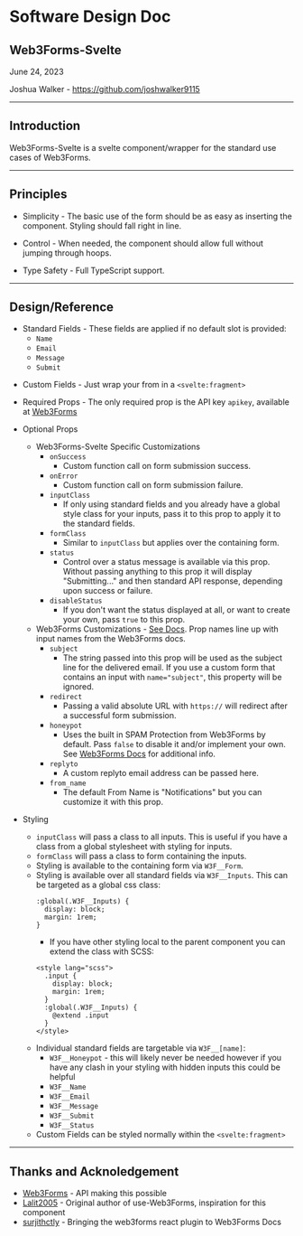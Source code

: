 # Software Design Doc

## Web3Forms-Svelte
June 24, 2023
>
Joshua Walker - https://github.com/joshwalker9115

---
## Introduction

Web3Forms-Svelte is a svelte component/wrapper for the standard use cases of Web3Forms.

---
## Principles

- Simplicity - The basic use of the form should be as easy as inserting the component. Styling should fall right in line.

- Control - When needed, the component should allow full without jumping through hoops.

- Type Safety - Full TypeScript support.

---
## Design/Reference

- Standard Fields - These fields are applied if no default slot is provided:
    - `Name`
    - `Email`
    - `Message`
    - `Submit`
>
- Custom Fields - Just wrap your from in a `<svelte:fragment>`
- Required Props - The only required prop is the API key `apikey`, available at [Web3Forms](https://web3forms.com/)

- Optional Props
    - Web3Forms-Svelte Specific Customizations
        - `onSuccess`
            - Custom function call on form submission success.
        - `onError`
            - Custom function call on form submission failure.
        - `inputClass`
            - If only using standard fields and you already have a global style class for your inputs, pass it to this prop to apply it to the standard fields.
        - `formClass`
            - Similar to `inputClass` but applies over the containing form.
        - `status`
            - Control over a status message is available via this prop. Without passing anything to this prop it will display "Submitting..." and then standard API response, depending upon success or failure.
        - `disableStatus`
            - If you don't want the status displayed at all, or want to create your own, pass `true` to this prop.
    -  Web3Forms Customizations - [See Docs](https://docs.web3forms.com/getting-started/customizations). Prop names line up with input names from the Web3Forms docs.
        - `subject`
            - The string passed into this prop will be used as the subject line for the delivered email. If you use a custom form that contains an input with `name="subject"`, this property will be ignored.
        - `redirect`
            - Passing a valid absolute URL with `https://` will redirect after a successful form submission.
        - `honeypot`
            - Uses the built in SPAM Protection from Web3Forms by default. Pass `false` to disable it and/or implement your own. See [Web3Forms Docs](https://docs.web3forms.com/getting-started/customizations/spam-protection) for additional info.
        - `replyto`
            - A custom replyto email address can be passed here.
        - `from_name`
            - The default From Name is "Notifications" but you can customize it with this prop.
- Styling
    - `inputClass` will pass a class to all inputs. This is useful if you have a class from a global stylesheet with styling for inputs.
    - `formClass` will pass a class to form containing the inputs.
    - Styling is available to the containing form via `W3F__Form`.
    - Styling is available over all standard fields via `W3F__Inputs`. This can be targeted as a global css class:
        ```
        :global(.W3F__Inputs) {
          display: block;
          margin: 1rem;
        }
        ```
        - If you have other styling local to the parent component you can extend the class with SCSS:
        ```
        <style lang="scss">
          .input {
            display: block;
            margin: 1rem;
          }
          :global(.W3F__Inputs) {
            @extend .input
          }
        </style>
        ```
    - Individual standard fields are targetable via `W3F__[name]`:
        - `W3F__Honeypot` - this will likely never be needed however if you have any clash in your styling with hidden inputs this could be helpful
        - `W3F__Name`
        - `W3F__Email`
        - `W3F__Message`
        - `W3F__Submit`
        - `W3F__Status`
    - Custom Fields can be styled normally within the `<svelte:fragment>`
---
<!-- Demo / Examples section once complete -->
## Thanks and Acknoledgement
- [Web3Forms](https://web3forms.com/) - API making this possible
- [Lalit2005](https://github.com/Lalit2005) - Original author of use-Web3Forms, inspiration for this component
- [surjithctly](https://github.com/surjithctly) - Bringing the web3forms react plugin to Web3Forms Docs